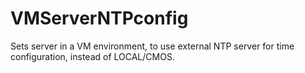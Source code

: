 # VMServerNTPconfig
Sets server in a VM environment, to use external NTP server for time configuration, instead of LOCAL/CMOS.
